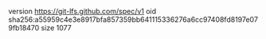 version https://git-lfs.github.com/spec/v1
oid sha256:a55959c4e3e8917bfa857359bb641115336276a6cc97408fd8197e079fb18470
size 1077

